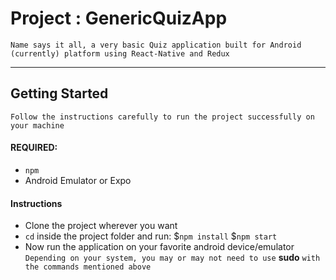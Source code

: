 # Project :  GenericQuizApp
    Name says it all, a very basic Quiz application built for Android (currently) platform using React-Native and Redux
- - -
## Getting Started
    Follow the instructions carefully to run the project successfully on your machine
#### REQUIRED:
* `npm`
* Android Emulator or Expo

#### Instructions
* Clone the project wherever you want
* `cd` inside the project folder and run:
    $`npm install`
    $`npm start`
* Now run the application on your favorite android device/emulator
`Depending on your system, you may or may not need to use` **sudo** `with the commands mentioned above`
